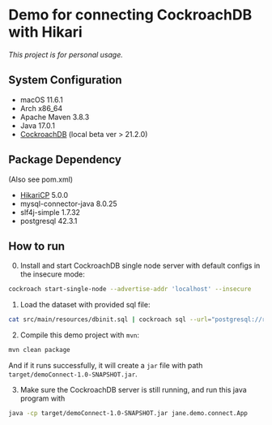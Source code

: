 # Demo for connecting CockroachDB with Hikari

_This project is for personal usage._
## System Configuration
- macOS 11.6.1
- Arch x86_64
- Apache Maven 3.8.3
- Java 17.0.1
- [CockroachDB](https://github.com/cockroachdb/cockroach) (local beta ver > 21.2.0)

## Package Dependency
(Also see pom.xml)
- [HikariCP](https://github.com/brettwooldridge/HikariCP) 5.0.0
- mysql-connector-java 8.0.25
- slf4j-simple 1.7.32
- postgresql 42.3.1

## How to run

0. Install and start CockroachDB single node server with default configs in the insecure mode:
```bash
cockroach start-single-node --advertise-addr 'localhost' --insecure
```

1. Load the dataset with provided sql file:
```bash
cat src/main/resources/dbinit.sql | cockroach sql --url="postgresql://root@Janes-MacBook-Pro.local:26257?sslmode=disable"
```

2. Compile this demo project with ``mvn``:
```bash
mvn clean package 
```
  And if it runs successfully, it will create a ``jar`` file with path ``target/demoConnect-1.0-SNAPSHOT.jar``.

3. Make sure the CockroachDB server is still running, and run this java program with
```bash
java -cp target/demoConnect-1.0-SNAPSHOT.jar jane.demo.connect.App
```
